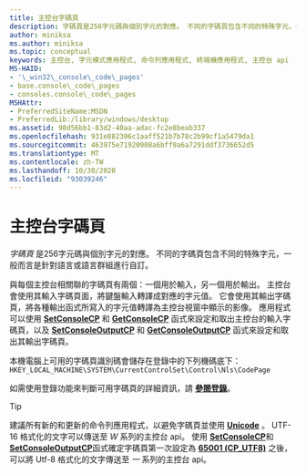 ```yaml
---
title: 主控台字碼頁
description: 字碼頁是256字元碼與個別字元的對應。 不同的字碼頁包含不同的特殊字元，一般而言是針對語言或語言群組進行自訂。
author: miniksa
ms.author: miniksa
ms.topic: conceptual
keywords: 主控台, 字元模式應用程式, 命令列應用程式, 終端機應用程式, 主控台 api
MS-HAID:
- '\_win32\_console\_code\_pages'
- base.console\_code\_pages
- consoles.console\_code\_pages
MSHAttr:
- PreferredSiteName:MSDN
- PreferredLib:/library/windows/desktop
ms.assetid: 98d56bb1-83d2-40aa-adac-fc2e8beab337
ms.openlocfilehash: 931e882306c1aaff521b7b78c2b99cf1a5479da1
ms.sourcegitcommit: 463975e71920908a6bff9a6a7291ddf3736652d5
ms.translationtype: MT
ms.contentlocale: zh-TW
ms.lasthandoff: 10/30/2020
ms.locfileid: "93039246"
---
```

# <a name="console-code-pages"></a>主控台字碼頁

*字碼頁* 是256字元碼與個別字元的對應。 不同的字碼頁包含不同的特殊字元，一般而言是針對語言或語言群組進行自訂。

與每個主控台相關聯的字碼頁有兩個：一個用於輸入，另一個用於輸出。 主控台會使用其輸入字碼頁面，將鍵盤輸入轉譯成對應的字元值。 它會使用其輸出字碼頁，將各種輸出函式所寫入的字元值轉譯為主控台視窗中顯示的影像。 應用程式可以使用 [**SetConsoleCP**](setconsolecp.md) 和 [**GetConsoleCP**](getconsolecp.md) 函式來設定和取出主控台的輸入字碼頁，以及 [**SetConsoleOutputCP**](setconsoleoutputcp.md) 和 [**GetConsoleOutputCP**](getconsoleoutputcp.md) 函式來設定和取出其輸出字碼頁。

本機電腦上可用的字碼頁識別碼會儲存在登錄中的下列機碼底下： `HKEY_LOCAL_MACHINE\SYSTEM\CurrentControlSet\Control\Nls\CodePage`

如需使用登錄功能來判斷可用字碼頁的詳細資訊，請 [**參閱登錄**](https://msdn.microsoft.com/library/windows/desktop/ms724871)。

> [!TIP]
> 建議所有新的和更新的命令列應用程式，以避免字碼頁並使用 **[Unicode](https://docs.microsoft.com/windows/win32/intl/unicode)** 。 UTF-16 格式化的文字可以傳送至 *W* 系列的主控台 api。 使用 [**SetConsoleCP**](setconsolecp.md)和 [**SetConsoleOutputCP**](setconsoleoutputcp.md)函式確定字碼頁第一次設定為 **[65001 (CP_UTF8)](https://docs.microsoft.com/windows/win32/intl/code-page-identifiers)** 之後，可以將 Utf-8 格式化的文字傳送至 *一* 系列的主控台 api。
